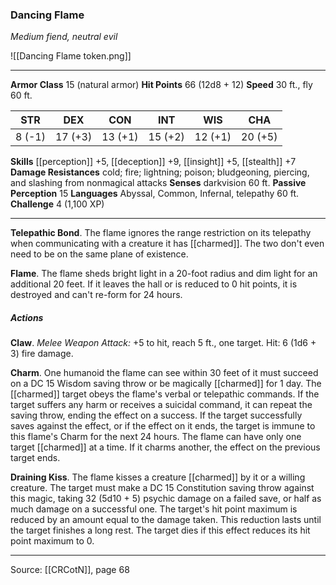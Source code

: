### Dancing Flame
_Medium fiend, neutral evil_

![[Dancing Flame token.png]]


---

**Armor Class** 15 (natural armor)
**Hit Points** 66 (12d8 + 12)
**Speed** 30 ft., fly 60 ft.

| STR     | DEX     | CON     | INT     | WIS     | CHA     |
|---------|---------|---------|---------|---------|---------|
| 8 (-1) | 17 (+3) | 13 (+1) | 15 (+2) | 12 (+1) | 20 (+5) |

**Skills** [[perception]] +5, [[deception]] +9, [[insight]] +5, [[stealth]] +7
**Damage Resistances** cold; fire; lightning; poison; bludgeoning, piercing, and slashing from nonmagical attacks
**Senses** darkvision 60 ft.
**Passive Perception** 15
**Languages** Abyssal, Common, Infernal, telepathy 60 ft.
**Challenge** 4 (1,100 XP)

---

**Telepathic Bond**. The flame ignores the range restriction on its telepathy when communicating with a creature it has [[charmed]]. The two don't even need to be on the same plane of existence.

**Flame**. The flame sheds bright light in a 20-foot radius and dim light for an additional 20 feet. If it leaves the hall or is reduced to 0 hit points, it is destroyed and can't re-form for 24 hours.

##### Actions
**Claw**. _Melee Weapon Attack:_ +5 to hit, reach 5 ft., one target. Hit: 6 (1d6 + 3) fire damage.

**Charm**. One humanoid the flame can see within 30 feet of it must succeed on a DC 15 Wisdom saving throw or be magically [[charmed]] for 1 day. The [[charmed]] target obeys the flame's verbal or telepathic commands. If the target suffers any harm or receives a suicidal command, it can repeat the saving throw, ending the effect on a success. If the target successfully saves against the effect, or if the effect on it ends, the target is immune to this flame's Charm for the next 24 hours. The flame can have only one target [[charmed]] at a time. If it charms another, the effect on the previous target ends.

**Draining Kiss**. The flame kisses a creature [[charmed]] by it or a willing creature. The target must make a DC 15 Constitution saving throw against this magic, taking 32 (5d10 + 5) psychic damage on a failed save, or half as much damage on a successful one. The target's hit point maximum is reduced by an amount equal to the damage taken. This reduction lasts until the target finishes a long rest. The target dies if this effect reduces its hit point maximum to 0.


---

Source: [[CRCotN]], page 68
